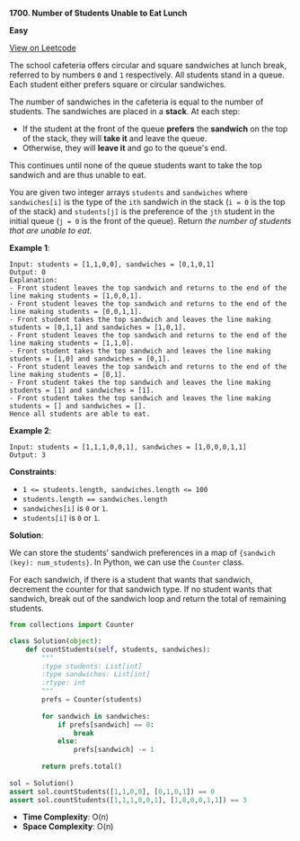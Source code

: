 **1700. Number of Students Unable to Eat Lunch**

**Easy**

[View on Leetcode](https://leetcode.com/problems/number-of-students-unable-to-eat-lunch)

The school cafeteria offers circular and square sandwiches at lunch break, referred to by numbers `0` and `1` respectively. All students stand in a queue. Each student either prefers square or circular sandwiches.

The number of sandwiches in the cafeteria is equal to the number of students. The sandwiches are placed in a **stack**. At each step:

- If the student at the front of the queue **prefers** the **sandwich** on the top of the stack, they will **take it** and leave the queue.
- Otherwise, they will **leave it** and go to the queue's end.

This continues until none of the queue students want to take the top sandwich and are thus unable to eat.

You are given two integer arrays `students` and `sandwiches` where `sandwiches[i]` is the type of the `i​​​​​​th` sandwich in the stack (`i = 0` is the top of the stack) and `students[j]` is the preference of the `j​​​​​​th` student in the initial queue (`j = 0` is the front of the queue). Return *the number of students that are unable to eat.*

**Example 1**:

>
    Input: students = [1,1,0,0], sandwiches = [0,1,0,1]
    Output: 0 
    Explanation:
    - Front student leaves the top sandwich and returns to the end of the line making students = [1,0,0,1].
    - Front student leaves the top sandwich and returns to the end of the line making students = [0,0,1,1].
    - Front student takes the top sandwich and leaves the line making students = [0,1,1] and sandwiches = [1,0,1].
    - Front student leaves the top sandwich and returns to the end of the line making students = [1,1,0].
    - Front student takes the top sandwich and leaves the line making students = [1,0] and sandwiches = [0,1].
    - Front student leaves the top sandwich and returns to the end of the line making students = [0,1].
    - Front student takes the top sandwich and leaves the line making students = [1] and sandwiches = [1].
    - Front student takes the top sandwich and leaves the line making students = [] and sandwiches = [].
    Hence all students are able to eat.

**Example 2**:

>
    Input: students = [1,1,1,0,0,1], sandwiches = [1,0,0,0,1,1]
    Output: 3

**Constraints**:

- `1 <= students.length, sandwiches.length <= 100`
- `students.length == sandwiches.length`
- `sandwiches[i]` is `0` or `1`.
- `students[i]` is `0` or `1`.

**Solution**:

We can store the students' sandwich preferences in a map of `{sandwich (key): num_students}`. In Python, we can use the `Counter` class.

For each sandwich, if there is a student that wants that sandwich, decrement the counter for that sandwich type. If no student wants that sandwich, break out of the sandwich loop and return the total of remaining students.

```python
from collections import Counter

class Solution(object):
    def countStudents(self, students, sandwiches):
        """
        :type students: List[int]
        :type sandwiches: List[int]
        :rtype: int
        """
        prefs = Counter(students)
        
        for sandwich in sandwiches:
            if prefs[sandwich] == 0:
                break
            else:
                prefs[sandwich] -= 1
                
        return prefs.total()
    
sol = Solution()
assert sol.countStudents([1,1,0,0], [0,1,0,1]) == 0
assert sol.countStudents([1,1,1,0,0,1], [1,0,0,0,1,1]) == 3
```

- **Time Complexity**: O(n)
- **Space Complexity**: O(n)
